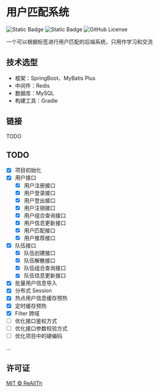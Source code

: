 # 用户匹配系统

<div>
  <img alt="Static Badge" src="https://img.shields.io/badge/status-dev-green">
  <img alt="Static Badge" src="https://img.shields.io/badge/version-0.0.1 SNAPSHOT-blue">
  <img alt="GitHub License" src="https://img.shields.io/github/license/ReAllTh/user-match-backend">
</div>

一个可以根据标签进行用户匹配的后端系统，只用作学习和交流

## 技术选型

- 框架：SpringBoot、MyBatis Plus
- 中间件：Redis
- 数据库：MySQL
- 构建工具：Gradle

## 链接

TODO

## TODO

- [x] 项目初始化
- [x] 用户接口
  - [x] 用户注册接口
  - [x] 用户登录接口
  - [x] 用户登出接口
  - [x] 用户注销接口
  - [x] 用户组合查询接口
  - [x] 用户信息更新接口
  - [x] 用户匹配接口
  - [x] 用户推荐接口
- [x] 队伍接口
  - [x] 队伍创建接口
  - [x] 队伍解散接口
  - [x] 队伍组合查询接口
  - [x] 队伍信息更新接口
- [x] 批量用户信息导入
- [x] 分布式 Session
- [x] 热点用户信息缓存预热
- [x] 定时缓存预热
- [x] Filter 跨域
- [ ] 优化接口鉴权方式
- [ ] 优化接口参数校验方式
- [ ] 优化项目中的硬编码

...

## 许可证

[MIT © ReAllTh](../LICENSE)
